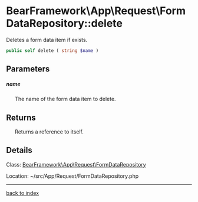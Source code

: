 # BearFramework\App\Request\FormDataRepository::delete

Deletes a form data item if exists.

```php
public self delete ( string $name )
```

## Parameters

##### name

&nbsp;&nbsp;&nbsp;&nbsp;&nbsp;&nbsp;The name of the form data item to delete.

## Returns

&nbsp;&nbsp;&nbsp;&nbsp;&nbsp;&nbsp;Returns a reference to itself.

## Details

Class: [BearFramework\App\Request\FormDataRepository](bearframework.app.request.formdatarepository.class.md)

Location: ~/src/App/Request/FormDataRepository.php

---

[back to index](index.md)

